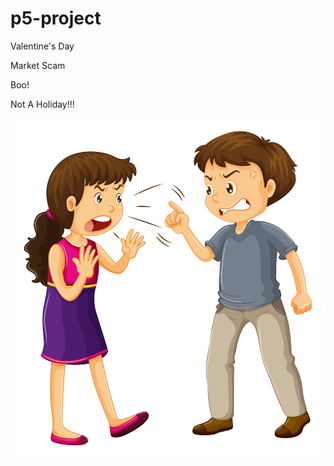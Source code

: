 # p5-project

Valentine's Day

Market Scam

Boo! 

Not A Holiday!!!

![](https://raw.githubusercontent.com/mhelle5/p5-project/master/images/fight.jpg)
